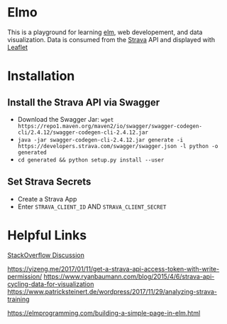 # Elmo

This is a playground for learning [elm](https://elm-lang.org/), web developement, and data visualization.
Data is consumed from the [Strava](https://www.strava.com/) API and displayed with [Leaflet](https://leafletjs.com/reference-1.7.1.html)

# Installation

## Install the Strava API via Swagger

- Download the Swagger Jar: `wget https://repo1.maven.org/maven2/io/swagger/swagger-codegen-cli/2.4.12/swagger-codegen-cli-2.4.12.jar`
- `java -jar swagger-codegen-cli-2.4.12.jar generate -i https://developers.strava.com/swagger/swagger.json -l python -o generated`
- `cd generated && python setup.py install --user`

## Set Strava Secrets

- Create a Strava App
- Enter `STRAVA_CLIENT_ID` AND `STRAVA_CLIENT_SECRET`

# Helpful Links

[StackOverflow Discussion](https://stackoverflow.com/questions/55657275/swagger-client-in-python-trying-to-use-strava-api)

https://yizeng.me/2017/01/11/get-a-strava-api-access-token-with-write-permission/
https://www.ryanbaumann.com/blog/2015/4/6/strava-api-cycling-data-for-visualization
https://www.patricksteinert.de/wordpress/2017/11/29/analyzing-strava-training

https://elmprogramming.com/building-a-simple-page-in-elm.html
